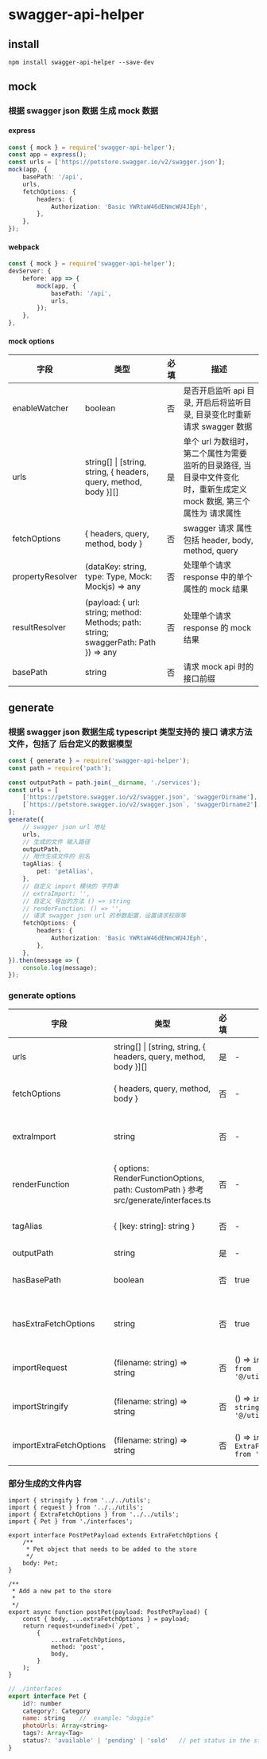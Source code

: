 # swagger-api-helper

## install

```
npm install swagger-api-helper --save-dev
```

## mock

### 根据 swagger json 数据 生成 mock 数据

#### express

```ts
const { mock } = require('swagger-api-helper');
const app = express();
const urls = ['https://petstore.swagger.io/v2/swagger.json'];
mock(app, {
    basePath: '/api',
    urls,
    fetchOptions: {
        headers: {
            Authorization: 'Basic YWRtaW46dENmcWU4JEph',
        },
    },
});
```

#### webpack

```ts
const { mock } = require('swagger-api-helper');
devServer: {
    before: app => {
        mock(app, {
            basePath: '/api',
            urls,
        });
    },
},
```

#### mock options

| 字段             | 类型                                                                                | 必填 | 描述                                                                                                                 |
| ---------------- | ----------------------------------------------------------------------------------- | ---- | -------------------------------------------------------------------------------------------------------------------- |
| enableWatcher    | boolean                                                                             | 否   | 是否开启监听 api 目录, 开启后将监听目录, 目录变化时重新请求 swagger 数据                                             |
| urls             | string[] \| [string, string, { headers, query, method, body }][]                    | 是   | 单个 url 为数组时，第二个属性为需要监听的目录路径, 当目录中文件变化时，重新生成定义 mock 数据, 第三个属性为 请求属性 |
| fetchOptions     | { headers, query, method, body }                                                    | 否   | swagger 请求 属性 包括 header, body, method, query                                                                   |
| propertyResolver | (dataKey: string, type: Type, Mock: Mockjs) => any                                  | 否   | 处理单个请求 response 中的单个属性的 mock 结果                                                                       |
| resultResolver   | (payload: { url: string; method: Methods; path: string; swaggerPath: Path }) => any | 否   | 处理单个请求 response 的 mock 结果                                                                                   |
| basePath         | string                                                                              | 否   | 请求 mock api 时的接口前缀                                                                                           |

## generate

### 根据 swagger json 数据生成 typescript 类型支持的 接口 请求方法文件，包括了 后台定义的数据模型

```ts
const { generate } = require('swagger-api-helper');
const path = require('path');

const outputPath = path.join(__dirname, './services');
const urls = [
    ['https://petstore.swagger.io/v2/swagger.json', 'swaggerDirname'],
    [`https://petstore.swagger.io/v2/swagger.json`, 'swaggerDirname2'],
];
generate({
    // swagger json url 地址
    urls,
    // 生成的文件 输入路径
    outputPath,
    // 用作生成文件的 别名
    tagAlias: {
        pet: 'petAlias',
    },
    // 自定义 import 模块的 字符串
    // extraImport: '',
    // 自定义 导出的方法 () => string
    // renderFunction: () => '',
    // 请求 swagger json url 的参数配置，设置请求权限等
    fetchOptions: {
        headers: {
            Authorization: 'Basic YWRtaW46dENmcWU4JEph',
        },
    },
}).then(message => {
    console.log(message);
});
```

### generate options

| 字段                    | 类型                                                                                 | 必填 | 默认值                                                 | 描述                                                                                |
| ----------------------- | ------------------------------------------------------------------------------------ | ---- | ------------------------------------------------------ | ----------------------------------------------------------------------------------- |
| urls                    | string[] \| [string, string, { headers, query, method, body }][]                     | 是   | -                                                      | 单个 url 为数组时，第二个属性为生成文件的名称, 第三个属性为 请求属性                |
| fetchOptions            | { headers, query, method, body }                                                     | 否   | -                                                      | swagger 请求 属性 包括 header, body, method, query                                  |
| extraImport             | string                                                                               | 否   | -                                                      | 生成文件的顶部 import 字符串, 自定义 renderFunction 时可能需要                      |
| renderFunction          | { options: RenderFunctionOptions, path: CustomPath } 参考 src/generate/interfaces.ts | 否   | -                                                      | 自定义生成的请求方法                                                                |
| tagAlias                | { [key: string]: string }                                                            | 否   | -                                                      | 生成的文件名默认使用 tag，配置 tagAlias 能修改生成的文件名称                        |
| outputPath              | string                                                                               | 是   | -                                                      | 生成文件输出的路径                                                                  |
| hasBasePath             | boolean                                                                              | 否   | true                                                   | 生成的 API 接口中 url 属性是否需要携带 swagger 中的 basePath                        |
| hasExtraFetchOptions    | string                                                                               | 否   | true                                                   | 发送请求时是否需要传入自定义的属性, 为 false 时, importExtraFetchOptions 不会被调用 |
| importRequest           | (filename: string) => string                                                         | 否   | () => `import request from '@/utils/request';`          | 返回 导入 request 的字符串, request 用来发请求的方法                                |
| importStringify         | (filename: string) => string                                                         | 否   | () => `import stringify from '@/utils/stringify';` | 返回 导入 stringify 方法的字符串, stringify 用来处理 url 上的 query 值              |
| importExtraFetchOptions | (filename: string) => string                                                         | 否   | () => `import { ExtraFetchOptions } from '@/types';`    | 返回 导入 ExtraFetchOptions 的字符串                                                |

### 部分生成的文件内容

```
import { stringify } from '../../utils';
import { request } from '../../utils';
import { ExtraFetchOptions } from '../../utils';
import { Pet } from './interfaces';

export interface PostPetPayload extends ExtraFetchOptions {
    /**
     * Pet object that needs to be added to the store
     */
    body: Pet;
}

/**
 * Add a new pet to the store
 *
 */
export async function postPet(payload: PostPetPayload) {
    const { body, ...extraFetchOptions } = payload;
    return request<undefined>(`/pet`,
        {
            ...extraFetchOptions,
            method: 'post',
            body,
        }
    );
}
```

```js
// ./interfaces
export interface Pet {
	id?: number
	category?: Category
	name: string	//  example: "doggie"
	photoUrls: Array<string>
	tags?: Array<Tag>
	status?: 'available' | 'pending' | 'sold'	// pet status in the store
}
```
